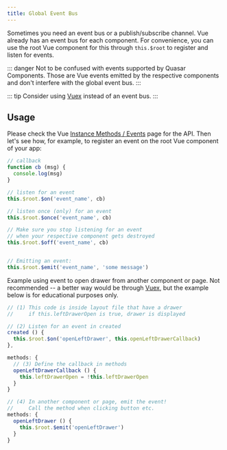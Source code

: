 ```yaml
---
title: Global Event Bus
---
```

Sometimes you need an event bus or a publish/subscribe channel. Vue already has an event bus for each component. For convenience, you can use the root Vue component for this through `this.$root` to register and listen for events.

::: danger
Not to be confused with events supported by Quasar Components. Those are Vue events emitted by the respective components and don't interfere with the global event bus.
:::

::: tip
Consider using [Vuex](https://vuex.vuejs.org) instead of an event bus.
:::

## Usage

Please check the Vue [Instance Methods / Events](https://vuejs.org/v2/api/#Instance-Methods-Events) page for the API. Then let's see how, for example, to register an event on the root Vue component of your app:

```js
// callback
function cb (msg) {
  console.log(msg)
}

// listen for an event
this.$root.$on('event_name', cb)

// listen once (only) for an event
this.$root.$once('event_name', cb)

// Make sure you stop listening for an event
// when your respective component gets destroyed
this.$root.$off('event_name', cb)


// Emitting an event:
this.$root.$emit('event_name', 'some message')
```

Example using event to open drawer from another component or page. Not recommended -- a better way would be through [Vuex](https://vuex.vuejs.org), but the example below is for educational purposes only.

```js
// (1) This code is inside layout file that have a drawer
//     if this.leftDrawerOpen is true, drawer is displayed

// (2) Listen for an event in created
created () {
  this.$root.$on('openLeftDrawer', this.openLeftDrawerCallback)
},

methods: {
  // (3) Define the callback in methods
  openLeftDrawerCallback () {
    this.leftDrawerOpen = !this.leftDrawerOpen
  }
}

// (4) In another component or page, emit the event!
//     Call the method when clicking button etc.
methods: {
  openLeftDrawer () {
    this.$root.$emit('openLeftDrawer')
  }
}
```


